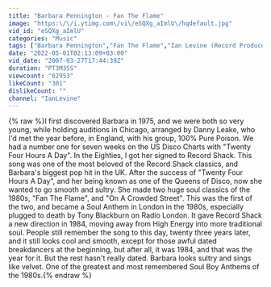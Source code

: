 ```yaml
---
title: "Barbara Pennington - Fan The Flame"
image: "https:\/\/i.ytimg.com\/vi\/eSQXg_aImlU\/hqdefault.jpg"
vid_id: "eSQXg_aImlU"
categories: "Music"
tags: ["Barbara Pennington","Fan The Flame","Ian Levine (Record Producer)"]
date: "2022-05-01T02:13:09+03:00"
vid_date: "2007-03-27T17:44:39Z"
duration: "PT3M35S"
viewcount: "62953"
likeCount: "301"
dislikeCount: ""
channel: "IanLevine"
---
```

{% raw %}I first discovered Barbara in 1975, and we were both so very young, while holding auditions in Chicago, arranged by Danny Leake, who I'd met the year before, in England, with his group, 100% Pure Poison. We had a number one for seven weeks on the US Disco Charts with &quot;Twenty Four Hours A Day&quot;. In the Eighties, I got her signed to Record Shack. This song was one of the most beloved of the Record Shack classics, and Barbara's biggest pop hit in the UK. After the success of &quot;Twenty Four Hours A Day&quot;, and her being known as one of the Queens of Disco, now she wanted to go smooth and sultry. She made two huge soul classics of the 1980s, &quot;Fan The Flame&quot;, and &quot;On A Crowded Street&quot;. This was the first of the two, and became a Soul Anthem in London in the 1980s, especially plugged to death by Tony Blackburn on Radio London. It gave Record Shack a new direction in 1984, moving away from High Energy into more traditional soul. People still remember the song to this day, twenty three years later, and it still looks cool and smooth, except for those awful dated breakdancers at the beginning, but after all, it was 1984, and that was the year for it. But the rest hasn't really dated. Barbara looks sultry and sings like velvet. One of the greatest and most remembered Soul Boy Anthems of the 1980s.{% endraw %}
